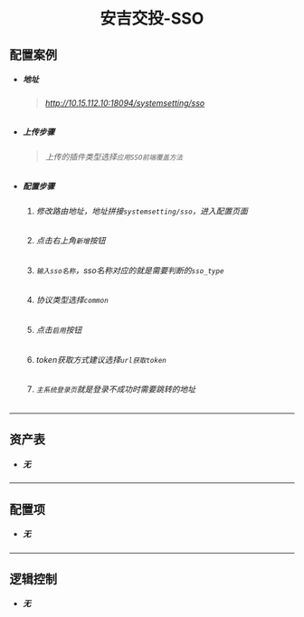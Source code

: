 <h1 align="center">安吉交投-SSO</h1>

## 配置案例

- ##### 地址

  > ###### http://10.15.112.10:18094/systemsetting/sso

- ##### 上传步骤

  > ###### 上传的插件类型选择`应用SSO前端覆盖方法`

- ##### 配置步骤

  1. ###### 修改路由地址，地址拼接`systemsetting/sso`，进入配置页面

  2. ###### 点击右上角`新增`按钮

  3. ###### `输入sso名称`，sso名称对应的就是需要判断的`sso_type`

  4. ###### 协议类型选择`common`

  5. ###### 点击`启用`按钮

  6. ###### token获取方式建议选择`url获取token`

  7. ###### `主系统登录页`就是登录不成功时需要跳转的地址


------

## 资产表

- ##### 无


------

## 配置项	

- ##### 无


------

## 逻辑控制

- ##### 无

